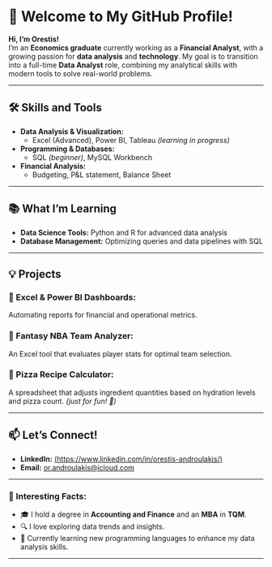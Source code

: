 # 👋 Welcome to My GitHub Profile!

**Hi, I’m Orestis!**  
I’m an **Economics graduate** currently working as a **Financial Analyst**, with a growing passion for **data analysis** and **technology**. My goal is to transition into a full-time **Data Analyst** role, combining my analytical skills with modern tools to solve real-world problems.

---

## 🛠️ Skills and Tools
- **Data Analysis & Visualization:**  
  - Excel (Advanced), Power BI, Tableau *(learning in progress)*  
- **Programming & Databases:**  
  - SQL *(beginner)*, MySQL Workbench  
- **Financial Analysis:**  
  - Budgeting, P&L statement, Balance Sheet 

---

## 📚 What I’m Learning
- **Data Science Tools:** Python and R for advanced data analysis  
- **Database Management:** Optimizing queries and data pipelines with SQL  

---

## 💡 Projects
### 🔹 Excel & Power BI Dashboards:
Automating reports for financial and operational metrics.

### 🔹 Fantasy NBA Team Analyzer:
An Excel tool that evaluates player stats for optimal team selection.

### 🔹 Pizza Recipe Calculator:
A spreadsheet that adjusts ingredient quantities based on hydration levels and pizza count. *(just for fun! 🍕)*

---

## 📫 Let’s Connect!
- **LinkedIn:** [(https://www.linkedin.com/in/orestis-androulakis/)](#)  
- **Email:** [or.androulakis@icloud.com](mailto:or.androulakis@icloud.com)  

---

### 📝 Interesting Facts:
- 🎓 I hold a degree in **Accounting and Finance** and an **MBA** in **TQM**.
- 🔍 I love exploring data trends and insights.
- 🌱 Currently learning new programming languages to enhance my data analysis skills.

---

